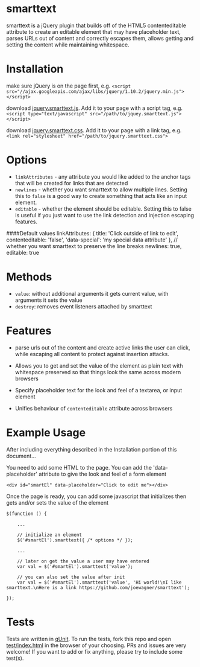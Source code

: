 smarttext
=========

smarttext is a jQuery plugin that builds off of the HTML5 contenteditable attribute to create an editable element that may have placeholder text, parses URLs out of content and correctly escapes them, allows getting and setting the content while maintaining whitespace.

Installation
============

make sure jQuery is on the page first, e.g. `<script src="//ajax.googleapis.com/ajax/libs/jquery/1.10.2/jquery.min.js"></script>`

download [jquery.smarttext.js](https://raw.githubusercontent.com/JoeWagner/smarttext/master/jquery.smarttext.js).  Add it to your page with a script tag, e.g. `<script type="text/javascript" src="/path/to/jquey.smarttext.js"></script>`

download [jquery.smarttext.css](https://raw.githubusercontent.com/JoeWagner/smarttext/master/jquery.smarttext.css).  Add it to your page with a link tag, e.g. `<link rel="stylesheet" href="/path/to/jquery.smarttext.css">`

Options
=======

  * `linkAttributes` - any attribute you would like added to the anchor tags that will be created for links that are detected
  * `newlines` - whether you want smarttext to allow multiple lines.  Setting this to `false` is a good way to create something that acts like an input element.
  * `editable` - whether the element should be editable.  Setting this to false is useful if you just want to use the link detection and injection escaping features.

####Default values
    linkAttributes: {
        title: 'Click outside of link to edit',
        contenteditable: 'false',
        'data-special': 'my special data attribute'
    },
    // whether you want smarttext to preserve the line breaks
    newlines: true,
    editable: true

Methods
=======

  * `value`: without additional arguments it gets current value, with arguments it sets the value
  * `destroy`: removes event listeners attached by smarttext

Features
========

  * parse urls out of the content and create active links the user can click, while escaping all content to protect against insertion attacks.

  * Allows you to get and set the value of the element as plain text with whitespace preserved so that things look the same across modern browsers

  * Specify placeholder text for the look and feel of a textarea, or input element

  * Unifies behaviour of `contenteditable` attribute across browsers

Example Usage
=============

After including everything described in the Installation portion of this document...

You need to add some HTML to the page.  You can add the 'data-placeholder' attribute to give the look and feel of a form element

    <div id="smartEl" data-placeholder="Click to edit me"></div>

Once the page is ready, you can add some javascript that initializes then gets and/or sets the value of the element

    $(function () {
    
        ...

        // initialize an element
        $('#smartEl').smarttext({ /* options */ });

        ...

        // later on get the value a user may have entered
        var val = $('#smartEl').smarttext('value');

        // you can also set the value after init
        var val = $('#smartEl').smarttext('value', 'Hi world!\nI like smarttext.\nHere is a link https://github.com/joewagner/smarttext');

    });

Tests
=====

Tests are written in [qUnit](https://github.com/jquery/qunit).  To run the tests, fork this repo and open [test/index.html](https://github.com/JoeWagner/smarttext/blob/master/test/index.html) in the browser of your choosing.
PRs and issues are very welcome! If you want to add or fix anything, please try to include some test(s).
